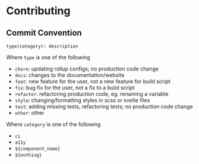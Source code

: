 # Contributing

## Commit Convention

```
type(category): description
```

Where `type` is one of the following

- `chore`: updating rollup configs; no production code change
- `docs`: changes to the documentation/website
- `feat`: new feature for the user, not a new feature for build script
- `fix`: bug fix for the user, not a fix to a build script
- `refactor`: refactoring production code, eg. renaming a variable
- `style`: changing/formatting styles in scss or svelte files
- `test`: adding missing tests, refactoring tests; no production code change
- `other`: other

Where `category` is one of the following

- `ci`
- `a11y`
- `${component_name}`
- `${nothing}`
